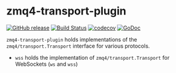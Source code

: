 # zmq4-transport-plugin

[![GitHub release](https://img.shields.io/github/release/go-zeromq/zmq4-transport-plugin.svg)](https://github.com/go-zeromq/zmq4-transport-plugin/releases)
[![Build Status](https://travis-ci.org/go-zeromq/zmq4-transport-plugin.svg?branch=master)](https://travis-ci.org/go-zeromq/zmq4-transport-plugin)
[![codecov](https://codecov.io/gh/go-zeromq/zmq4-transport-plugin/branch/master/graph/badge.svg)](https://codecov.io/gh/go-zeromq/zmq4)
[![GoDoc](https://godoc.org/github.com/go-zeromq/zmq4?status.svg)](https://godoc.org/github.com/go-zeromq/zmq4)


`zmq4-transport-plugin` holds implementations of the `zmq4/transport.Transport` interface for various protocols.

- `wss` holds the implementation of `zmq4/transport.Transport` for WebSockets (`ws` and `wss`)

